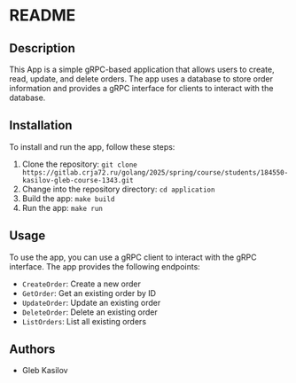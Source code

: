# **README**

## **Description**

This App is a simple gRPC-based application that allows users to create, read, update, and delete orders. The app uses a database to store order information and provides a gRPC interface for clients to interact with the database.

## **Installation**

To install and run the app, follow these steps:

1. Clone the repository: `git clone https://gitlab.crja72.ru/golang/2025/spring/course/students/184550-kasilov-gleb-course-1343.git`
2. Change into the repository directory: `cd application`
3. Build the app: `make build`
4. Run the app: `make run`

## **Usage**

To use the app, you can use a gRPC client to interact with the gRPC interface. The app provides the following endpoints:

- `CreateOrder`: Create a new order
- `GetOrder`: Get an existing order by ID
- `UpdateOrder`: Update an existing order
- `DeleteOrder`: Delete an existing order
- `ListOrders`: List all existing orders

## **Authors**

- Gleb Kasilov
